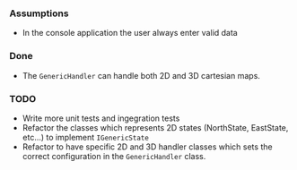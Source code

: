 ### Assumptions
   - In the console application the user always enter valid data
   
### Done
   - The ```GenericHandler``` can handle both 2D and 3D cartesian maps.

### TODO   
   - Write more unit tests and ingegration tests
   - Refactor the classes which represents 2D states (NorthState, EastState, etc...) to implement ```IGenericState```
   - Refactor to have specific 2D and 3D handler classes which sets the correct configuration in the ```GenericHandler``` class.





